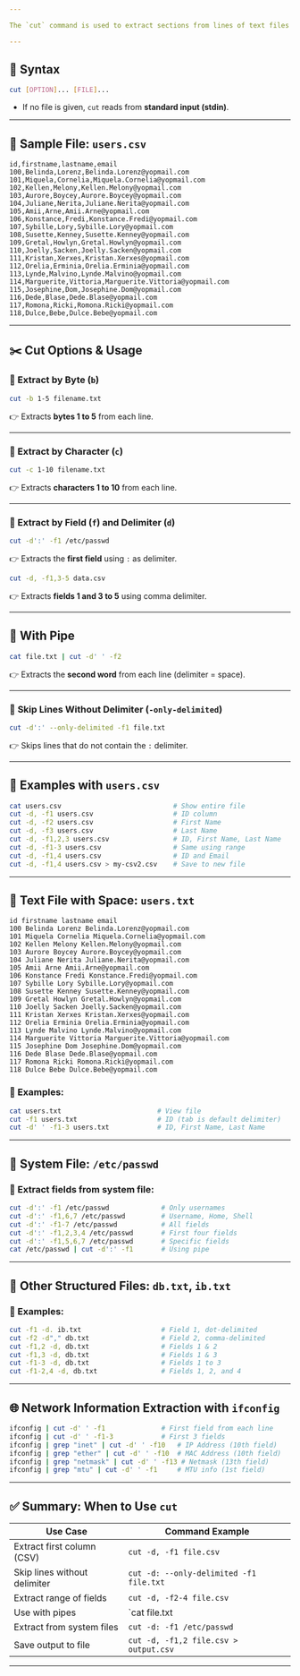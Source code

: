 ```yaml
---

The `cut` command is used to extract sections from lines of text files or input streams. It's commonly used for handling structured data like CSVs, logs, and system files.

---
```


## 📌 **Syntax**

```bash
cut [OPTION]... [FILE]...

```

- If no file is given, `cut` reads from **standard input (stdin)**.

---

## 🧪 **Sample File: `users.csv`**

```
id,firstname,lastname,email
100,Belinda,Lorenz,Belinda.Lorenz@yopmail.com
101,Miquela,Cornelia,Miquela.Cornelia@yopmail.com
102,Kellen,Melony,Kellen.Melony@yopmail.com
103,Aurore,Boycey,Aurore.Boycey@yopmail.com
104,Juliane,Nerita,Juliane.Nerita@yopmail.com
105,Amii,Arne,Amii.Arne@yopmail.com
106,Konstance,Fredi,Konstance.Fredi@yopmail.com
107,Sybille,Lory,Sybille.Lory@yopmail.com
108,Susette,Kenney,Susette.Kenney@yopmail.com
109,Gretal,Howlyn,Gretal.Howlyn@yopmail.com
110,Joelly,Sacken,Joelly.Sacken@yopmail.com
111,Kristan,Xerxes,Kristan.Xerxes@yopmail.com
112,Orelia,Erminia,Orelia.Erminia@yopmail.com
113,Lynde,Malvino,Lynde.Malvino@yopmail.com
114,Marguerite,Vittoria,Marguerite.Vittoria@yopmail.com
115,Josephine,Dom,Josephine.Dom@yopmail.com
116,Dede,Blase,Dede.Blase@yopmail.com
117,Romona,Ricki,Romona.Ricki@yopmail.com
118,Dulce,Bebe,Dulce.Bebe@yopmail.com

```

---

## ✂️ **Cut Options & Usage**

### 🔹 Extract by Byte (`b`)

```bash
cut -b 1-5 filename.txt

```

👉 Extracts **bytes 1 to 5** from each line.

---

### 🔹 Extract by Character (`c`)

```bash
cut -c 1-10 filename.txt

```

👉 Extracts **characters 1 to 10** from each line.

---

### 🔹 Extract by Field (`f`) and Delimiter (`d`)

```bash
cut -d':' -f1 /etc/passwd

```

👉 Extracts the **first field** using `:` as delimiter.

```bash
cut -d, -f1,3-5 data.csv

```

👉 Extracts **fields 1 and 3 to 5** using comma delimiter.

---

## 🔁 **With Pipe**

```bash
cat file.txt | cut -d' ' -f2

```

👉 Extracts the **second word** from each line (delimiter = space).

---

### 🛑 **Skip Lines Without Delimiter (`-only-delimited`)**

```bash
cut -d':' --only-delimited -f1 file.txt

```

👉 Skips lines that do not contain the `:` delimiter.

---

## 🧾 **Examples with `users.csv`**

```bash
cat users.csv                            # Show entire file
cut -d, -f1 users.csv                    # ID column
cut -d, -f2 users.csv                    # First Name
cut -d, -f3 users.csv                    # Last Name
cut -d, -f1,2,3 users.csv                # ID, First Name, Last Name
cut -d, -f1-3 users.csv                  # Same using range
cut -d, -f1,4 users.csv                  # ID and Email
cut -d, -f1,4 users.csv > my-csv2.csv    # Save to new file

```

---

## 📄 **Text File with Space: `users.txt`**

```
id firstname lastname email
100 Belinda Lorenz Belinda.Lorenz@yopmail.com
101 Miquela Cornelia Miquela.Cornelia@yopmail.com
102 Kellen Melony Kellen.Melony@yopmail.com
103 Aurore Boycey Aurore.Boycey@yopmail.com
104 Juliane Nerita Juliane.Nerita@yopmail.com
105 Amii Arne Amii.Arne@yopmail.com
106 Konstance Fredi Konstance.Fredi@yopmail.com
107 Sybille Lory Sybille.Lory@yopmail.com
108 Susette Kenney Susette.Kenney@yopmail.com
109 Gretal Howlyn Gretal.Howlyn@yopmail.com
110 Joelly Sacken Joelly.Sacken@yopmail.com
111 Kristan Xerxes Kristan.Xerxes@yopmail.com
112 Orelia Erminia Orelia.Erminia@yopmail.com
113 Lynde Malvino Lynde.Malvino@yopmail.com
114 Marguerite Vittoria Marguerite.Vittoria@yopmail.com
115 Josephine Dom Josephine.Dom@yopmail.com
116 Dede Blase Dede.Blase@yopmail.com
117 Romona Ricki Romona.Ricki@yopmail.com
118 Dulce Bebe Dulce.Bebe@yopmail.com

```

### 🔹 Examples:

```bash
cat users.txt                        # View file
cut -f1 users.txt                    # ID (tab is default delimiter)
cut -d' ' -f1-3 users.txt            # ID, First Name, Last Name

```

---

## 🔐 **System File: `/etc/passwd`**

### 🔹 Extract fields from system file:

```bash
cut -d':' -f1 /etc/passwd             # Only usernames
cut -d':' -f1,6,7 /etc/passwd         # Username, Home, Shell
cut -d':' -f1-7 /etc/passwd           # All fields
cut -d':' -f1,2,3,4 /etc/passwd       # First four fields
cut -d':' -f1,5,6,7 /etc/passwd       # Specific fields
cat /etc/passwd | cut -d':' -f1       # Using pipe

```

---

## 📁 **Other Structured Files: `db.txt`, `ib.txt`**

### 🔹 Examples:

```bash
cut -f1 -d. ib.txt                    # Field 1, dot-delimited
cut -f2 -d"," db.txt                  # Field 2, comma-delimited
cut -f1,2 -d, db.txt                  # Fields 1 & 2
cut -f1,3 -d, db.txt                  # Fields 1 & 3
cut -f1-3 -d, db.txt                  # Fields 1 to 3
cut -f1-2,4 -d, db.txt                # Fields 1, 2, and 4

```

---

## 🌐 **Network Information Extraction with `ifconfig`**

```bash
ifconfig | cut -d' ' -f1              # First field from each line
ifconfig | cut -d' ' -f1-3            # First 3 fields
ifconfig | grep "inet" | cut -d' ' -f10   # IP Address (10th field)
ifconfig | grep "ether" | cut -d' ' -f10  # MAC Address (10th field)
ifconfig | grep "netmask" | cut -d' ' -f13 # Netmask (13th field)
ifconfig | grep "mtu" | cut -d' ' -f1     # MTU info (1st field)

```

---

## ✅ **Summary: When to Use `cut`**

| Use Case | Command Example |
| --- | --- |
| Extract first column (CSV) | `cut -d, -f1 file.csv` |
| Skip lines without delimiter | `cut -d: --only-delimited -f1 file.txt` |
| Extract range of fields | `cut -d, -f2-4 file.csv` |
| Use with pipes | `cat file.txt | cut -d' ' -f2` |
| Extract from system files | `cut -d: -f1 /etc/passwd` |
| Save output to file | `cut -d, -f1,2 file.csv > output.csv` |

---
